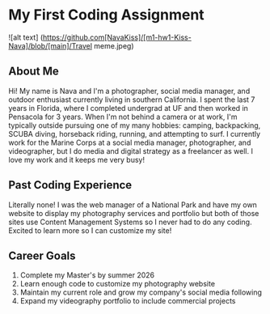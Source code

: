 # My First Coding Assignment
![alt text] (https://github.com[NavaKiss]/[m1-hw1-Kiss-Nava]/blob/[main]/Travel meme.jpeg)
## About Me
Hi! My name is Nava and I'm a photographer, social media manager, and outdoor enthusiast currently living in southern California. I spent the last 7 years in Florida, where I completed undergrad at UF and then worked in Pensacola for 3 years. When I'm not behind a camera or at work, I'm typically outside pursuing one of my many hobbies: camping, backpacking, SCUBA diving, horseback riding, running, and attempting to surf. I currently work for the Marine Corps at a social media manager, photographer, and videographer, but I do media and digital strategy as a freelancer as well. I love my work and it keeps me very busy!
## Past Coding Experience
Literally none! I was the web manager of a National Park and have my own website to display my photography services and portfolio but both of those sites use Content Management Systems so I never had to do any coding. Excited to learn more so I can customize my site!
## Career Goals
1. Complete my Master's by summer 2026
2. Learn enough code to customize my photography website
3. Maintain my current role and grow my company's social media following
4. Expand my videography portfolio to include commercial projects